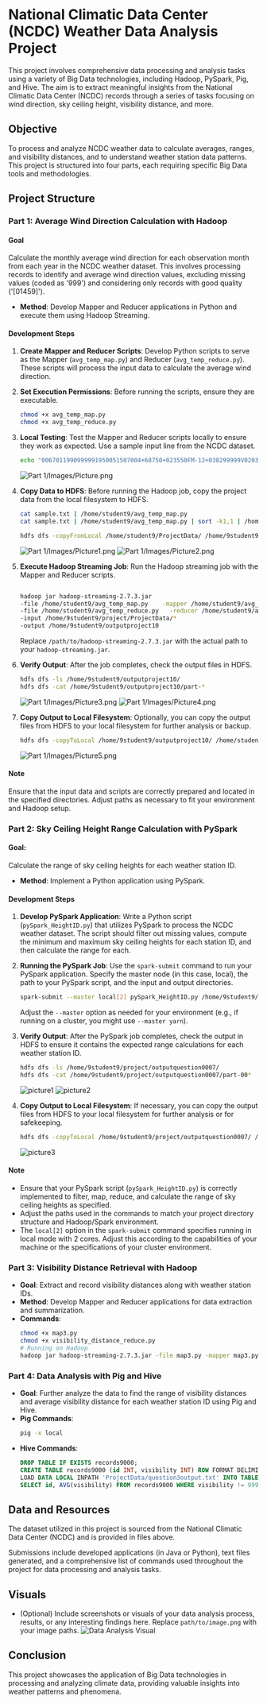 # National Climatic Data Center (NCDC) Weather Data Analysis Project

This project involves comprehensive data processing and analysis tasks using a variety of Big Data technologies, including Hadoop, PySpark, Pig, and Hive. The aim is to extract meaningful insights from the National Climatic Data Center (NCDC) records through a series of tasks focusing on wind direction, sky ceiling height, visibility distance, and more.

## Objective

To process and analyze NCDC weather data to calculate averages, ranges, and visibility distances, and to understand weather station data patterns. This project is structured into four parts, each requiring specific Big Data tools and methodologies.

## Project Structure

### Part 1: Average Wind Direction Calculation with Hadoop

#### Goal
Calculate the monthly average wind direction for each observation month from each year in the NCDC weather dataset. This involves processing records to identify and average wind direction values, excluding missing values (coded as '999') and considering only records with good quality ('[01459]').
- **Method**: Develop Mapper and Reducer applications in Python and execute them using Hadoop Streaming.
#### Development Steps
1. **Create Mapper and Reducer Scripts**: Develop Python scripts to serve as the Mapper (`avg_temp_map.py`) and Reducer (`avg_temp_reduce.py`). These scripts will process the input data to calculate the average wind direction.

2. **Set Execution Permissions**: Before running the scripts, ensure they are executable.
    ```bash
    chmod +x avg_temp_map.py
    chmod +x avg_temp_reduce.py
    ```

3. **Local Testing**: Test the Mapper and Reducer scripts locally to ensure they work as expected. Use a sample input line from the NCDC dataset.
    ```bash
    echo "0067011990999991950051507004+68750+023550FM-12+038299999V0203301N00671220001CN9999999N9+00001+99999999999" | ./avg_temp_map.py | sort -k1,1 | ./avg_temp_reduce.py
    ```
   
   ![Part 1/Images/Picture.png](https://github.com/prachitiJadhav/National-Climatic-Data-Center-NCDC-Weather-Data-Analysis/blob/main/Part%201/Images/Picture.png)

5. **Copy Data to HDFS**: Before running the Hadoop job, copy the project data from the local filesystem to HDFS.
    ```bash
    cat sample.txt | /home/student9/avg_temp_map.py
    cat sample.txt | /home/student9/avg_temp_map.py | sort -k1,1 | /home/student9/avg_temp_reduce.py
    
    hdfs dfs -copyFromLocal /home/student9/ProjectData/ /home/9student9/project/

    ```
    ![Part 1/Images/Picture1.png](https://github.com/prachitiJadhav/National-Climatic-Data-Center-NCDC-Weather-Data-Analysis/blob/main/Part%201/Images/Picture1.png)
    ![Part 1/Images/Picture2.png](https://github.com/prachitiJadhav/National-Climatic-Data-Center-NCDC-Weather-Data-Analysis/blob/main/Part%201/Images/Picture2.png)
   
6. **Execute Hadoop Streaming Job**: Run the Hadoop streaming job with the Mapper and Reducer scripts.
    ```bash
    
    hadoop jar hadoop-streaming-2.7.3.jar
    -file /home/student9/avg_temp_map.py    -mapper /home/student9/avg_temp_map.py
    -file /home/student9/avg_temp_reduce.py   -reducer /home/student9/avg_temp_reduce.py
    -input /home/9student9/project/ProjectData/*
    -output /home/9student9/outputproject10

    ```

    Replace `/path/to/hadoop-streaming-2.7.3.jar` with the actual path to your `hadoop-streaming.jar`.

7. **Verify Output**: After the job completes, check the output files in HDFS.
    ```bash
    hdfs dfs -ls /home/9student9/outputproject10/
    hdfs dfs -cat /home/9student9/outputproject10/part-*
    ```
   ![Part 1/Images/Picture3.png](https://github.com/prachitiJadhav/National-Climatic-Data-Center-NCDC-Weather-Data-Analysis/blob/main/Part%201/Images/Picture3.png)
   ![Part 1/Images/Picture4.png](https://github.com/prachitiJadhav/National-Climatic-Data-Center-NCDC-Weather-Data-Analysis/blob/main/Part%201/Images/Picture4.png)

9. **Copy Output to Local Filesystem**: Optionally, you can copy the output files from HDFS to your local filesystem for further analysis or backup.
    ```bash
    hdfs dfs -copyToLocal /home/9student9/outputproject10/ /home/student9/ProjectData/
    ```
    ![Part 1/Images/Picture5.png](https://github.com/prachitiJadhav/National-Climatic-Data-Center-NCDC-Weather-Data-Analysis/blob/main/Part%201/Images/Picture5.png)

#### Note
Ensure that the input data and scripts are correctly prepared and located in the specified directories. Adjust paths as necessary to fit your environment and Hadoop setup.


### Part 2: Sky Ceiling Height Range Calculation with PySpark

#### Goal: 
Calculate the range of sky ceiling heights for each weather station ID.
- **Method**: Implement a Python application using PySpark.



#### Development Steps
1. **Develop PySpark Application**: Write a Python script (`pySpark_HeightID.py`) that utilizes PySpark to process the NCDC weather dataset. The script should filter out missing values, compute the minimum and maximum sky ceiling heights for each station ID, and then calculate the range for each.

2. **Running the PySpark Job**: Use the `spark-submit` command to run your PySpark application. Specify the master node (in this case, local), the path to your PySpark script, and the input and output directories.
    ```bash
    spark-submit --master local[2] pySpark_HeightID.py /home/9student9/project/ProjectData/* /home/9student9/project/outputquestion0007/
    ```
    Adjust the `--master` option as needed for your environment (e.g., if running on a cluster, you might use `--master yarn`).

3. **Verify Output**: After the PySpark job completes, check the output in HDFS to ensure it contains the expected range calculations for each weather station ID.
    ```bash
    hdfs dfs -ls /home/9student9/project/outputquestion0007/
    hdfs dfs -cat /home/9student9/project/outputquestion0007/part-00*
    ```
    ![picture1](https://github.com/prachitiJadhav/National-Climatic-Data-Center-NCDC-Weather-Data-Analysis/blob/main/Part2/Images/Picture1.png)
    ![picture2](https://github.com/prachitiJadhav/National-Climatic-Data-Center-NCDC-Weather-Data-Analysis/blob/main/Part2/Images/Picture2.png)

4. **Copy Output to Local Filesystem**: If necessary, you can copy the output files from HDFS to your local filesystem for further analysis or for safekeeping.
    ```bash
    hdfs dfs -copyToLocal /home/9student9/project/outputquestion0007/ /home/student9/ProjectData/
    ```
    ![picture3](https://github.com/prachitiJadhav/National-Climatic-Data-Center-NCDC-Weather-Data-Analysis/blob/main/Part2/Images/Picture3.png)

#### Note
- Ensure that your PySpark script (`pySpark_HeightID.py`) is correctly implemented to filter, map, reduce, and calculate the range of sky ceiling heights as specified.
- Adjust the paths used in the commands to match your project directory structure and Hadoop/Spark environment.
- The `local[2]` option in the `spark-submit` command specifies running in local mode with 2 cores. Adjust this according to the capabilities of your machine or the specifications of your cluster environment.

### Part 3: Visibility Distance Retrieval with Hadoop

- **Goal**: Extract and record visibility distances along with weather station IDs.
- **Method**: Develop Mapper and Reducer applications for data extraction and summarization.
- **Commands**:
    ```bash
    chmod +x map3.py
    chmod +x visibility_distance_reduce.py
    # Running on Hadoop
    hadoop jar hadoop-streaming-2.7.3.jar -file map3.py -mapper map3.py -file visibility_distance_reduce.py -reducer visibility_distance_reduce.py -input /project/ProjectData/* -output /outputproject03
    ```

### Part 4: Data Analysis with Pig and Hive

- **Goal**: Further analyze the data to find the range of visibility distances and average visibility distance for each weather station ID using Pig and Hive.
- **Pig Commands**:
    ```bash
    pig -x local
    ```
- **Hive Commands**:
    ```sql
    DROP TABLE IF EXISTS records9000;
    CREATE TABLE records9000 (id INT, visibility INT) ROW FORMAT DELIMITED FIELDS TERMINATED BY '\t';
    LOAD DATA LOCAL INPATH 'ProjectData/question3output.txt' INTO TABLE records9000;
    SELECT id, AVG(visibility) FROM records9000 WHERE visibility != 99999 GROUP BY id;
    ```

## Data and Resources

The dataset utilized in this project is sourced from the National Climatic Data Center (NCDC) and is provided in files above.

Submissions include developed applications (in Java or Python), text files generated, and a comprehensive list of commands used throughout the project for data processing and analysis tasks.

## Visuals

- (Optional) Include screenshots or visuals of your data analysis process, results, or any interesting findings here. Replace `path/to/image.png` with your image paths.
    ![Data Analysis Visual](path/to/image.png)

## Conclusion

This project showcases the application of Big Data technologies in processing and analyzing climate data, providing valuable insights into weather patterns and phenomena.

